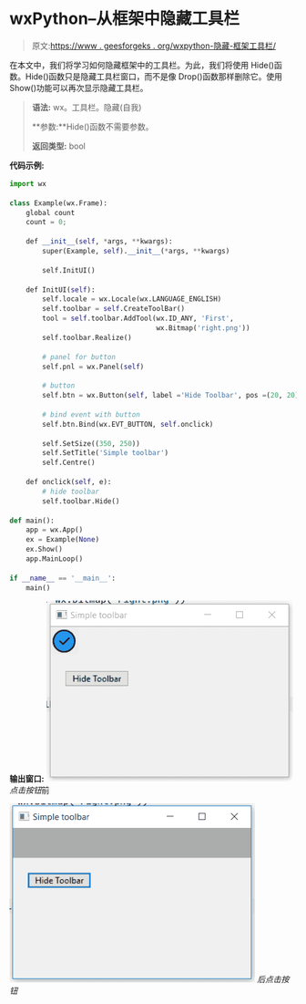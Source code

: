 # wxPython–从框架中隐藏工具栏

> 原文:[https://www . geesforgeks . org/wxpython-隐藏-框架工具栏/](https://www.geeksforgeeks.org/wxpython-hide-toolbar-from-frame/)

在本文中，我们将学习如何隐藏框架中的工具栏。为此，我们将使用 Hide()函数。Hide()函数只是隐藏工具栏窗口，而不是像 Drop()函数那样删除它。使用 Show()功能可以再次显示隐藏工具栏。

> **语法:** wx。工具栏。隐藏(自我)
> 
> **参数:**Hide()函数不需要参数。
> 
> **返回类型:** bool

**代码示例:**

```py
import wx

class Example(wx.Frame):
    global count
    count = 0;

    def __init__(self, *args, **kwargs):
        super(Example, self).__init__(*args, **kwargs)

        self.InitUI()

    def InitUI(self):
        self.locale = wx.Locale(wx.LANGUAGE_ENGLISH)
        self.toolbar = self.CreateToolBar()
        tool = self.toolbar.AddTool(wx.ID_ANY, 'First',
                                    wx.Bitmap('right.png'))
        self.toolbar.Realize()

        # panel for button
        self.pnl = wx.Panel(self)

        # button
        self.btn = wx.Button(self, label ='Hide Toolbar', pos =(20, 20))

        # bind event with button
        self.btn.Bind(wx.EVT_BUTTON, self.onclick)

        self.SetSize((350, 250))
        self.SetTitle('Simple toolbar')
        self.Centre()

    def onclick(self, e):
        # hide toolbar
        self.toolbar.Hide()

def main():
    app = wx.App()
    ex = Example(None)
    ex.Show()
    app.MainLoop()

if __name__ == '__main__':
    main()
```

**输出窗口:**
![](img/78a7bf4e4db352c03b309081a0a8258e.png)
*点击按钮*前

![](img/19de613c76da488f9b89105eceec0ec2.png)
*后点击按钮*